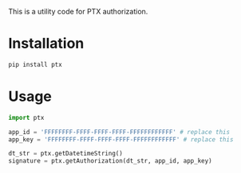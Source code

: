 This is a utility code for PTX authorization.

# Installation
```sh
pip install ptx
```

# Usage
```python
import ptx

app_id = 'FFFFFFFF-FFFF-FFFF-FFFF-FFFFFFFFFFFF' # replace this
app_key = 'FFFFFFFF-FFFF-FFFF-FFFF-FFFFFFFFFFFF' # replace this

dt_str = ptx.getDatetimeString()
signature = ptx.getAuthorization(dt_str, app_id, app_key)
```
